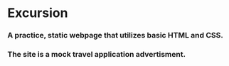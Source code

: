 # Excursion

### A practice, static webpage that utilizes basic HTML and CSS.
### The site is a mock travel application advertisment.

